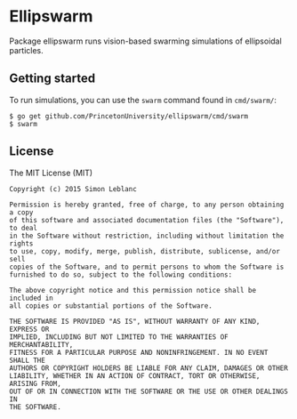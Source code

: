 # Ellipswarm

Package ellipswarm runs vision-based swarming simulations of ellipsoidal particles.

## Getting started

To run simulations, you can use the `swarm` command found in `cmd/swarm/`:

	$ go get github.com/PrincetonUniversity/ellipswarm/cmd/swarm
	$ swarm

## License

The MIT License (MIT)

	Copyright (c) 2015 Simon Leblanc
	
	Permission is hereby granted, free of charge, to any person obtaining a copy
	of this software and associated documentation files (the "Software"), to deal
	in the Software without restriction, including without limitation the rights
	to use, copy, modify, merge, publish, distribute, sublicense, and/or sell
	copies of the Software, and to permit persons to whom the Software is
	furnished to do so, subject to the following conditions:
	
	The above copyright notice and this permission notice shall be included in
	all copies or substantial portions of the Software.
	
	THE SOFTWARE IS PROVIDED "AS IS", WITHOUT WARRANTY OF ANY KIND, EXPRESS OR
	IMPLIED, INCLUDING BUT NOT LIMITED TO THE WARRANTIES OF MERCHANTABILITY,
	FITNESS FOR A PARTICULAR PURPOSE AND NONINFRINGEMENT. IN NO EVENT SHALL THE
	AUTHORS OR COPYRIGHT HOLDERS BE LIABLE FOR ANY CLAIM, DAMAGES OR OTHER
	LIABILITY, WHETHER IN AN ACTION OF CONTRACT, TORT OR OTHERWISE, ARISING FROM,
	OUT OF OR IN CONNECTION WITH THE SOFTWARE OR THE USE OR OTHER DEALINGS IN
	THE SOFTWARE.
